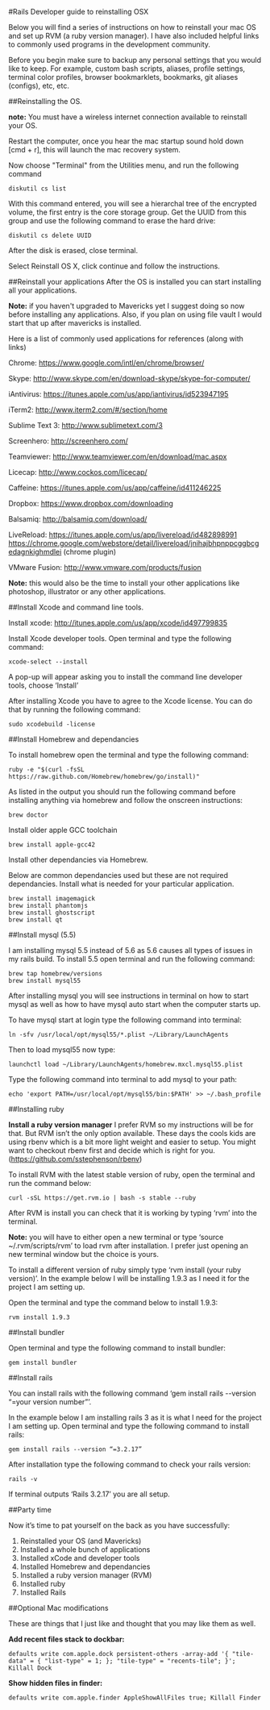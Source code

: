 #Rails Developer guide to reinstalling OSX

Below you will find a series of instructions on how to reinstall your mac OS and set up RVM (a ruby version manager).  I have also included helpful links to commonly used programs in the development community.

Before you begin make sure to backup any personal settings that you would like to keep.  For example, custom bash scripts, aliases, profile settings, terminal color profiles, browser bookmarklets, bookmarks, git aliases (configs), etc, etc.

##Reinstalling the OS.

**note:**  You must have a wireless internet connection available to reinstall your OS.

Restart the computer, once you hear the mac startup sound hold down [cmd + r], this will launch the mac recovery system.

Now choose "Terminal" from the Utilities menu, and run the following command

```
diskutil cs list
```

With this command entered, you will see a hierarchal tree of the encrypted volume, the first entry is the core storage group. Get the UUID from this group and use the following command to erase the hard drive:

```
diskutil cs delete UUID
```

After the disk is erased, close terminal.

Select Reinstall OS X, click continue and follow the instructions.

##Reinstall your applications
After the OS is installed you can start installing all your applications.

**Note:** if you haven't upgraded to Mavericks yet I suggest doing so now before installing any applications. Also, if you plan on using file vault I would start that up after mavericks is installed. 

Here is a list of commonly used applications for references (along with links)

Chrome:
https://www.google.com/intl/en/chrome/browser/

Skype:
http://www.skype.com/en/download-skype/skype-for-computer/

iAntivirus:
https://itunes.apple.com/us/app/iantivirus/id523947195

iTerm2:
http://www.iterm2.com/#/section/home

Sublime Text 3:
http://www.sublimetext.com/3

Screenhero:
http://screenhero.com/

Teamviewer:
http://www.teamviewer.com/en/download/mac.aspx

Licecap:
http://www.cockos.com/licecap/

Caffeine:
https://itunes.apple.com/us/app/caffeine/id411246225

Dropbox:
https://www.dropbox.com/downloading

Balsamiq:
http://balsamiq.com/download/

LiveReload:
https://itunes.apple.com/us/app/livereload/id482898991
https://chrome.google.com/webstore/detail/livereload/jnihajbhpnppcggbcgedagnkighmdlei (chrome plugin)

VMware Fusion:
http://www.vmware.com/products/fusion

**Note:** this would also be the time to install your other applications like photoshop, illustrator or any other applications.

##Install Xcode and command line tools.

Install xcode: http://itunes.apple.com/us/app/xcode/id497799835

Install Xcode developer tools.  Open terminal and type the following command:

```
xcode-select --install
```

A pop-up will appear asking you to install the command line developer tools, choose ‘Install’

After installing Xcode you have to agree to the Xcode license.  You can do that by running the following command:

```
sudo xcodebuild -license
```

##Install Homebrew and dependancies

To install homebrew open the terminal and type the following command:

```
ruby -e "$(curl -fsSL https://raw.github.com/Homebrew/homebrew/go/install)"
```

As listed in the output you should run the following command before installing anything via homebrew and follow the onscreen instructions:

```
brew doctor
```

Install older apple GCC toolchain

```
brew install apple-gcc42
```

Install other dependancies via Homebrew.

Below are common dependancies used but these are not required dependancies. Install what is needed for your particular application. 

```
brew install imagemagick
brew install phantomjs
brew install ghostscript
brew install qt
```

##Install mysql (5.5)

I am installing mysql 5.5 instead of 5.6 as 5.6 causes all types of issues in my rails build. To install 5.5 open terminal and run the following command:

```
brew tap homebrew/versions
brew install mysql55
```

After installing mysql you will see instructions in terminal on how to start mysql as well as how to have mysql auto start when the computer starts up.

To have mysql start at login type the following command into terminal:
```
ln -sfv /usr/local/opt/mysql55/*.plist ~/Library/LaunchAgents
```

Then to load mysql55 now type:

```
launchctl load ~/Library/LaunchAgents/homebrew.mxcl.mysql55.plist
```

Type the following command into terminal to add mysql to your path:

```
echo 'export PATH=/usr/local/opt/mysql55/bin:$PATH' >> ~/.bash_profile
```

##Installing ruby

**Install a ruby version manager**
I prefer RVM so my instructions will be for that.  But RVM isn’t the only option available.  These days the cools kids are using rbenv which is a bit more light weight and easier to setup. You might want to checkout rbenv first and decide which is right for you. (https://github.com/sstephenson/rbenv)

To install RVM with the latest stable version of ruby, open the terminal and run the command below:

```
curl -sSL https://get.rvm.io | bash -s stable --ruby
```

After RVM is install you can check that it is working by typing ‘rvm’ into the terminal.

**Note:** you will have to either open a new terminal or type ‘source ~/.rvm/scripts/rvm’ to load rvm after installation.  I prefer just opening an new terminal window but the choice is yours. 

To install a different version of ruby simply type ‘rvm install (your ruby version)’.  In the example below I will be installing 1.9.3 as I need it for the project I am setting up.

Open the terminal and type the command below to install 1.9.3:

```
rvm install 1.9.3
```

##Install bundler

Open terminal and type the following command to install bundler:

```
gem install bundler
```

##Install rails

You can install rails with the following command ‘gem install rails --version “=your version number”’.

In the example below I am installing rails 3 as it is what I need for the project I am setting up. Open terminal and type the following command to install rails:

```
gem install rails --version “=3.2.17”
```

After installation type the following command to check your rails version:

```
rails -v
```

If terminal outputs ‘Rails 3.2.17’ you are all setup.

##Party time

Now it’s time to pat yourself on the back as you have successfully:

1. Reinstalled your OS (and Mavericks)
2. Installed a whole bunch of applications
3. Installed xCode and developer tools
4. Installed Homebrew and dependancies
5. Installed a ruby version manager (RVM)
6. Installed ruby 
7. Installed Rails

##Optional Mac modifications

These are things that I just like and thought that you may like them as well.

**Add recent files stack to dockbar:**
```
defaults write com.apple.dock persistent-others -array-add '{ "tile-data" = { "list-type" = 1; }; "tile-type" = "recents-tile"; }'; Killall Dock
```

**Show hidden files in finder:**
```
defaults write com.apple.finder AppleShowAllFiles true; Killall Finder
```
